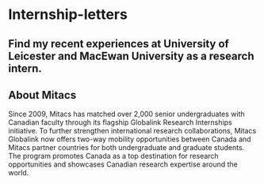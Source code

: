 # Internship-letters

## Find my recent experiences at University of Leicester and MacEwan University as a research intern. 

## About Mitacs
Since 2009, Mitacs has matched over 2,000 senior undergraduates with Canadian faculty through its flagship Globalink Research Internships initiative. To further strengthen international research collaborations, Mitacs Globalink now offers two-way mobility opportunities between Canada and Mitacs partner countries for both undergraduate and graduate students. The program promotes Canada as a top destination for research opportunities and showcases Canadian research expertise around the world.



